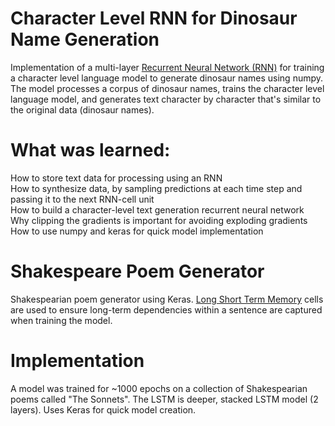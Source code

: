# Character Level RNN for Dinosaur Name Generation
Implementation of a multi-layer [Recurrent Neural Network (RNN)](https://en.wikipedia.org/wiki/Recurrent_neural_network) for training a character level language model to generate dinosaur names using numpy. The model processes a corpus of dinosaur names, trains the character level language model, and generates text character by character that's similar to the original data (dinosaur names).   

# What was learned:  
How to store text data for processing using an RNN  
How to synthesize data, by sampling predictions at each time step and passing it to the next RNN-cell unit  
How to build a character-level text generation recurrent neural network  
Why clipping the gradients is important for avoiding exploding gradients  
How to use numpy and keras for quick model implementation  

# Shakespeare Poem Generator  
Shakespearian poem generator using Keras. [Long Short Term Memory](https://en.wikipedia.org/wiki/Long_short-term_memory) cells are used to ensure long-term dependencies within a sentence are captured when training the model. 

# Implementation
A model was trained for ~1000 epochs on a collection of Shakespearian poems called "The Sonnets". The LSTM is deeper, stacked LSTM model (2 layers). Uses Keras for quick model creation.  
